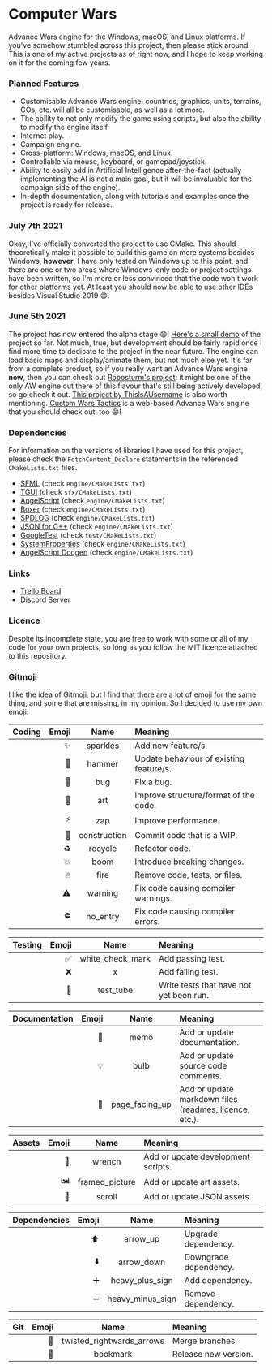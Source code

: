 # Computer Wars
Advance Wars engine for the Windows, macOS, and Linux platforms.
If you've somehow stumbled across this project, then please stick around. This is one of my active projects as of right now, and I hope to keep working on it for the coming few years.

### Planned Features
- Customisable Advance Wars engine: countries, graphics, units, terrains, COs, etc. will all be customisable, as well as a lot more.
- The ability to not only modify the game using scripts, but also the ability to modify the engine itself.
- Internet play.
- Campaign engine.
- Cross-platform: Windows, macOS, and Linux.
- Controllable via mouse, keyboard, or gamepad/joystick.
- Ability to easily add in Artificial Intelligence after-the-fact (actually implementing the AI is not a main goal, but it will be invaluable for the campaign side of the engine).
- In-depth documentation, along with tutorials and examples once the project is ready for release.

### July 7th 2021
Okay, I've officially converted the project to use CMake. This should theoretically make it possible to build this game on more systems besides Windows, **however**, I have only tested on Windows up to this point, and there are one or two areas where Windows-only code or project settings have been written, so I'm more or less convinced that the code won't work for other platforms yet. At least you should now be able to use other IDEs besides Visual Studio 2019 :smile:.

### June 5th 2021
The project has now entered the alpha stage :smile:! [Here's a small demo](https://youtu.be/p96ly3l8YBo) of the project so far. Not much, true, but development should be fairly rapid once I find more time to dedicate to the project in the near future. The engine can load basic maps and display/animate them, but not much else yet. It's far from a complete product, so if you really want an Advance Wars engine **now**, then you can check out [Robosturm's project](https://github.com/Robosturm/Commander_Wars): it might be one of the only AW engine out there of this flavour that's still being actively developed, so go check it out. [This project by ThislsAUsername](https://github.com/ThislsAUsername/DefendPeace) is also worth mentioning. [Custom Wars Tactics](https://github.com/ctomni231/cwtactics) is a web-based Advance Wars engine that you should check out, too :smile:!

### Dependencies
For information on the versions of libraries I have used for this project, please check the `FetchContent_Declare` statements in the referenced `CMakeLists.txt` files.
- [SFML](https://github.com/SFML/SFML) (check `engine/CMakeLists.txt`)
- [TGUI](https://github.com/CasualYT31/TGUI) (check `sfx/CMakeLists.txt`)
- [AngelScript](https://www.angelcode.com/angelscript/) (check `engine/CMakeLists.txt`)
- [Boxer](https://github.com/aaronmjacobs/Boxer) (check `engine/CMakeLists.txt`)
- [SPDLOG](https://github.com/gabime/spdlog) (check `engine/CMakeLists.txt`)
- [JSON for C++](https://github.com/nlohmann/json) (check `engine/CMakeLists.txt`)
- [GoogleTest](https://github.com/google/googletest) (check `test/CMakeLists.txt`)
- [SystemProperties](https://github.com/CasualYT31/SystemProperties) (check `engine/CMakeLists.txt`)
- [AngelScript Docgen](https://github.com/CasualYT31/angelscript-docgen) (check `engine/CMakeLists.txt`)

### Links
- [Trello Board](https://trello.com/b/GN25IV5j/computer-wars)
- [Discord Server](https://discord.gg/SxaMn2n)

### Licence
Despite its incomplete state, you are free to work with some or all of my code for your own projects, so long as you follow the MIT licence attached to this repository.

### Gitmoji
I like the idea of Gitmoji, but I find that there are a lot of emoji for the same thing, and some that are missing, in my opinion. So I decided to use my own emoji:

| Coding | Emoji | Name | Meaning |
| --- | ---: | :---: | :--- |
| | :sparkles: | sparkles | Add new feature/s. |
| | :hammer: | hammer | Update behaviour of existing feature/s. |
| | :bug: | bug | Fix a bug. |
| | :art: | art | Improve structure/format of the code. |
| | :zap: | zap | Improve performance. |
| | :construction: | construction | Commit code that is a WIP. |
| | :recycle: | recycle | Refactor code. |
| | :boom: | boom | Introduce breaking changes. |
| | :fire: | fire | Remove code, tests, or files. |
| | :warning: | warning | Fix code causing compiler warnings. |
| | :no_entry: | no_entry | Fix code causing compiler errors. |

| Testing | Emoji | Name | Meaning |
| --- | ---: | :---: | :--- |
| | :white_check_mark: | white_check_mark | Add passing test. |
| | :x: | x | Add failing test. |
| | :test_tube: | test_tube | Write tests that have not yet been run. |

| Documentation | Emoji | Name | Meaning |
| --- | ---: | :---: | :--- |
| | :memo: | memo | Add or update documentation. |
| | :bulb: | bulb | Add or update source code comments. |
| | :page_facing_up: | page_facing_up | Add or update markdown files (readmes, licence, etc.). |

| Assets | Emoji | Name | Meaning |
| --- | ---: | :---: | :--- |
| | :wrench: | wrench | Add or update development scripts. |
| | :framed_picture: | framed_picture | Add or update art assets. |
| | :scroll: | scroll | Add or update JSON assets. |

| Dependencies | Emoji | Name | Meaning |
| --- | ---: | :---: | :--- |
| | :arrow_up: | arrow_up | Upgrade dependency. |
| | :arrow_down: | arrow_down | Downgrade dependency. |
| | :heavy_plus_sign: | heavy_plus_sign | Add dependency. |
| | :heavy_minus_sign: | heavy_minus_sign | Remove dependency. |

| Git | Emoji | Name | Meaning |
| --- | ---: | :---: | :--- |
| | :twisted_rightwards_arrows: | twisted_rightwards_arrows | Merge branches. |
| | :bookmark: | bookmark | Release new version. |
